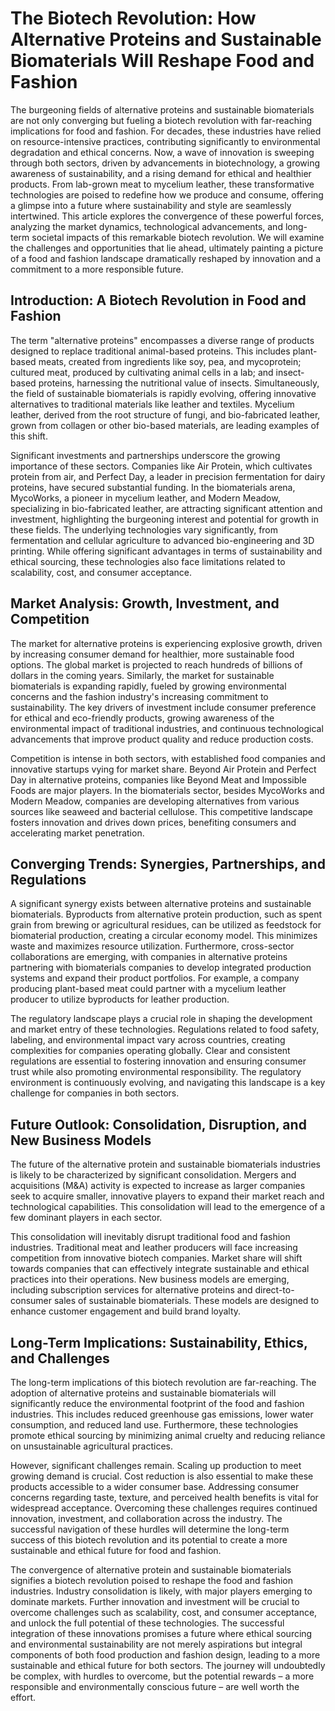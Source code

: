 # The Biotech Revolution: How Alternative Proteins and Sustainable Biomaterials Will Reshape Food and Fashion

The burgeoning fields of alternative proteins and sustainable biomaterials are not only converging but fueling a biotech revolution with far-reaching implications for food and fashion.  For decades, these industries have relied on resource-intensive practices, contributing significantly to environmental degradation and ethical concerns.  Now, a wave of innovation is sweeping through both sectors, driven by advancements in biotechnology, a growing awareness of sustainability, and a rising demand for ethical and healthier products.  From lab-grown meat to mycelium leather, these transformative technologies are poised to redefine how we produce and consume, offering a glimpse into a future where sustainability and style are seamlessly intertwined. This article explores the convergence of these powerful forces, analyzing the market dynamics, technological advancements, and long-term societal impacts of this remarkable biotech revolution.  We will examine the challenges and opportunities that lie ahead, ultimately painting a picture of a food and fashion landscape dramatically reshaped by innovation and a commitment to a more responsible future.


## Introduction: A Biotech Revolution in Food and Fashion

The term "alternative proteins" encompasses a diverse range of products designed to replace traditional animal-based proteins.  This includes plant-based meats, created from ingredients like soy, pea, and mycoprotein; cultured meat, produced by cultivating animal cells in a lab; and insect-based proteins, harnessing the nutritional value of insects.  Simultaneously, the field of sustainable biomaterials is rapidly evolving, offering innovative alternatives to traditional materials like leather and textiles.  Mycelium leather, derived from the root structure of fungi, and bio-fabricated leather, grown from collagen or other bio-based materials, are leading examples of this shift.

Significant investments and partnerships underscore the growing importance of these sectors.  Companies like Air Protein, which cultivates protein from air, and Perfect Day, a leader in precision fermentation for dairy proteins, have secured substantial funding.  In the biomaterials arena, MycoWorks, a pioneer in mycelium leather, and Modern Meadow, specializing in bio-fabricated leather, are attracting significant attention and investment, highlighting the burgeoning interest and potential for growth in these fields. The underlying technologies vary significantly, from fermentation and cellular agriculture to advanced bio-engineering and 3D printing.  While offering significant advantages in terms of sustainability and ethical sourcing, these technologies also face limitations related to scalability, cost, and consumer acceptance.


## Market Analysis: Growth, Investment, and Competition

The market for alternative proteins is experiencing explosive growth, driven by increasing consumer demand for healthier, more sustainable food options.  The global market is projected to reach hundreds of billions of dollars in the coming years.  Similarly, the market for sustainable biomaterials is expanding rapidly, fueled by growing environmental concerns and the fashion industry's increasing commitment to sustainability.  The key drivers of investment include consumer preference for ethical and eco-friendly products, growing awareness of the environmental impact of traditional industries, and continuous technological advancements that improve product quality and reduce production costs.

Competition is intense in both sectors, with established food companies and innovative startups vying for market share.  Beyond Air Protein and Perfect Day in alternative proteins, companies like Beyond Meat and Impossible Foods are major players. In the biomaterials sector, besides MycoWorks and Modern Meadow, companies are developing alternatives from various sources like seaweed and bacterial cellulose.  This competitive landscape fosters innovation and drives down prices, benefiting consumers and accelerating market penetration.


## Converging Trends: Synergies, Partnerships, and Regulations

A significant synergy exists between alternative proteins and sustainable biomaterials.  Byproducts from alternative protein production, such as spent grain from brewing or agricultural residues, can be utilized as feedstock for biomaterial production, creating a circular economy model.  This minimizes waste and maximizes resource utilization.  Furthermore, cross-sector collaborations are emerging, with companies in alternative proteins partnering with biomaterials companies to develop integrated production systems and expand their product portfolios.  For example, a company producing plant-based meat could partner with a mycelium leather producer to utilize byproducts for leather production.

The regulatory landscape plays a crucial role in shaping the development and market entry of these technologies.  Regulations related to food safety, labeling, and environmental impact vary across countries, creating complexities for companies operating globally.  Clear and consistent regulations are essential to fostering innovation and ensuring consumer trust while also promoting environmental responsibility.  The regulatory environment is continuously evolving, and navigating this landscape is a key challenge for companies in both sectors.


## Future Outlook: Consolidation, Disruption, and New Business Models

The future of the alternative protein and sustainable biomaterials industries is likely to be characterized by significant consolidation.  Mergers and acquisitions (M&A) activity is expected to increase as larger companies seek to acquire smaller, innovative players to expand their market reach and technological capabilities.  This consolidation will lead to the emergence of a few dominant players in each sector.

This consolidation will inevitably disrupt traditional food and fashion industries.  Traditional meat and leather producers will face increasing competition from innovative biotech companies.  Market share will shift towards companies that can effectively integrate sustainable and ethical practices into their operations.  New business models are emerging, including subscription services for alternative proteins and direct-to-consumer sales of sustainable biomaterials.  These models are designed to enhance customer engagement and build brand loyalty.


## Long-Term Implications: Sustainability, Ethics, and Challenges

The long-term implications of this biotech revolution are far-reaching.  The adoption of alternative proteins and sustainable biomaterials will significantly reduce the environmental footprint of the food and fashion industries.  This includes reduced greenhouse gas emissions, lower water consumption, and reduced land use.  Furthermore, these technologies promote ethical sourcing by minimizing animal cruelty and reducing reliance on unsustainable agricultural practices.

However, significant challenges remain.  Scaling up production to meet growing demand is crucial.  Cost reduction is also essential to make these products accessible to a wider consumer base.  Addressing consumer concerns regarding taste, texture, and perceived health benefits is vital for widespread acceptance.  Overcoming these challenges requires continued innovation, investment, and collaboration across the industry.  The successful navigation of these hurdles will determine the long-term success of this biotech revolution and its potential to create a more sustainable and ethical future for food and fashion.


The convergence of alternative protein and sustainable biomaterials signifies a biotech revolution poised to reshape the food and fashion industries. Industry consolidation is likely, with major players emerging to dominate markets.  Further innovation and investment will be crucial to overcome challenges such as scalability, cost, and consumer acceptance, and unlock the full potential of these technologies.  The successful integration of these innovations promises a future where ethical sourcing and environmental sustainability are not merely aspirations but integral components of both food production and fashion design, leading to a more sustainable and ethical future for both sectors.  The journey will undoubtedly be complex, with hurdles to overcome, but the potential rewards – a more responsible and environmentally conscious future – are well worth the effort.